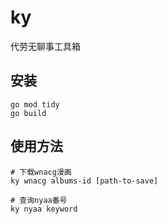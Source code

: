# ky
代劳无聊事工具箱
 
## 安装
```shell
go mod tidy
go build
```

## 使用方法
```shell
# 下载wnacg漫画
ky wnacg albums-id [path-to-save]

# 查询nyaa番号
ky nyaa keyword
```
